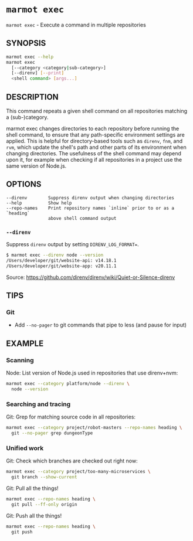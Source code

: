 # `marmot exec`

`marmot exec` - Execute a command in multiple repositories

## SYNOPSIS

```sh
marmot exec --help
marmot exec
  [--category <category|sub-category>]
  [--direnv] [--print]
  <shell command> [args...]
```

## DESCRIPTION

This command repeats a given shell command on all repositories matching a
(sub-)category.

marmot exec changes directories to each repository before running the
shell command, to ensure that any path-specific environment settings are
applied.  This is helpful for directory-based tools such as
`direnv`, `fnm`, and `rvm`, which update the shell's path and other
parts of its environment when changing directories.  The usefulness of the
shell command may depend upon it, for example when checking if all
repositories in a project use the same version of Node.js.

## OPTIONS

```text
--direnv        Suppress direnv output when changing directories
--help          Show help
--repo-names    Print repository names `inline` prior to or as a `heading`
                above shell command output
```

### `--direnv`

Suppress `direnv` output by setting `DIRENV_LOG_FORMAT=`.

```sh
$ marmot exec --direnv node --version
/Users/developer/git/website-api: v14.18.1
/Users/developer/git/website-app: v20.11.1
```

Source: <https://github.com/direnv/direnv/wiki/Quiet-or-Silence-direnv>

## TIPS

### Git

- Add `--no-pager` to git commands that pipe to less (and pause for input)

## EXAMPLE

### Scanning

Node: List version of Node.js used in repositories that use direnv+nvm:

```sh
marmot exec --category platform/node --direnv \
  node --version
```

### Searching and tracing

Git: Grep for matching source code in all repositories:

```sh
marmot exec --category project/robot-masters --repo-names heading \
  git --no-pager grep dungeonType
```

### Unified work

Git: Check which branches are checked out right now:

```sh
marmot exec --category project/too-many-microservices \
  git branch --show-current
```

Git: Pull all the things!

```sh
marmot exec --repo-names heading \
  git pull --ff-only origin
```

Git: Push all the things!

```sh
marmot exec --repo-names heading \
  git push
```
